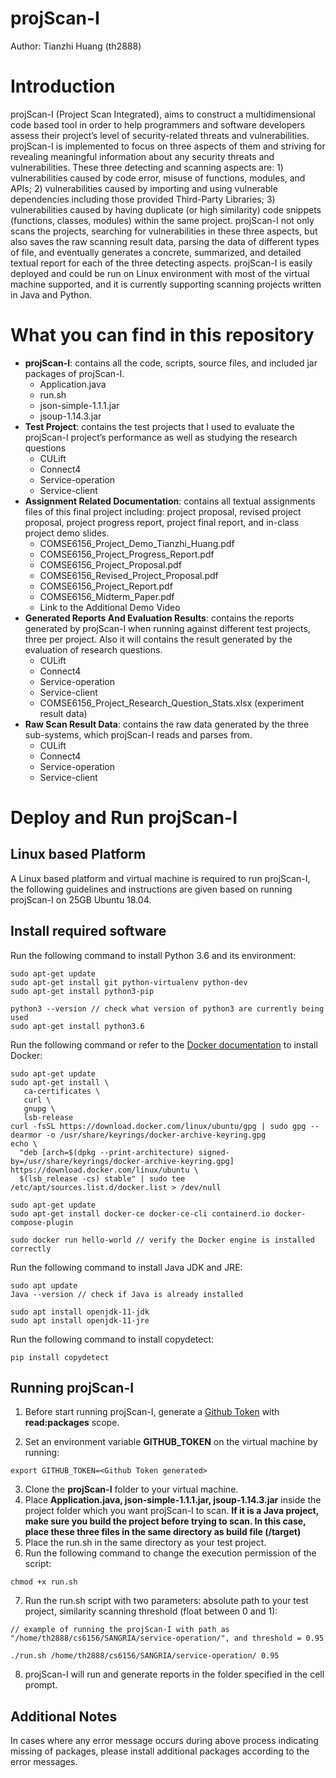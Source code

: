 # projScan-I

Author: Tianzhi Huang (th2888)

# Introduction

projScan-I (Project Scan Integrated), aims to construct a multidimensional code based tool in order to help programmers and software developers assess their project’s level of security-related threats and vulnerabilities. projScan-I is implemented to focus on three aspects of them and striving for revealing meaningful information about any security threats and vulnerabilities. These three detecting and scanning aspects are: 1) vulnerabilities caused by code error, misuse of functions, modules, and APIs; 2) vulnerabilities caused by importing and using vulnerable dependencies including those provided Third-Party Libraries; 3) vulnerabilities caused by having duplicate (or high similarity) code snippets (functions, classes, modules) within the same project. projScan-I not only scans the projects, searching for vulnerabilities in these three aspects, but also saves the raw scanning result data, parsing the data of different types of file, and eventually generates a concrete, summarized, and detailed textual report for each of the three detecting aspects. projScan-I is easily deployed and could be run on Linux environment with most of the virtual machine supported, and it is currently supporting scanning projects written in Java and Python.

# What you can find in this repository

- **projScan-I**: contains all the code, scripts, source files, and included jar packages of projScan-I.  
  - Application.java
  - run.sh
  - json-simple-1.1.1.jar
  - jsoup-1.14.3.jar
- **Test Project**: contains the test projects that I used to evaluate the projScan-I project’s performance as well as studying the research questions  
  - CULift
  - Connect4
  - Service-operation
  - Service-client
- **Assignment Related Documentation**: contains all textual assignments files of this final project including: project proposal, revised project proposal, project progress report, project final report, and in-class project demo slides.  
  - COMSE6156_Project_Demo_Tianzhi_Huang.pdf
  - COMSE6156_Project_Progress_Report.pdf
  - COMSE6156_Project_Proposal.pdf
  - COMSE6156_Revised_Project_Proposal.pdf
  - COMSE6156_Project_Report.pdf
  - COMSE6156_Midterm_Paper.pdf
  - Link to the Additional Demo Video
- **Generated Reports And Evaluation Results**: contains the reports generated by projScan-I when running against different test projects, three per project. Also it will contains the result generated by the evaluation of research questions.
  - CULift
  - Connect4
  - Service-operation
  - Service-client
  - COMSE6156_Project_Research_Question_Stats.xlsx (experiment result data)
- **Raw Scan Result Data**: contains the raw data generated by the three sub-systems, which projScan-I reads and parses from.
  - CULift
  - Connect4
  - Service-operation
  - Service-client

# Deploy and Run projScan-I

## Linux based Platform

A Linux based platform and virtual machine is required to run projScan-I, the following guidelines and instructions are given based on running projScan-I
on 25GB Ubuntu 18.04.

## Install required software

Run the following command to install Python 3.6 and its environment:
```
sudo apt-get update
sudo apt-get install git python-virtualenv python-dev
sudo apt-get install python3-pip

python3 --version // check what version of python3 are currently being used
sudo apt-get install python3.6
```

Run the following command or refer to the [Docker documentation](https://docs.docker.com/engine/install/ubuntu/) to install Docker:
```
sudo apt-get update
sudo apt-get install \
   ca-certificates \
   curl \
   gnupg \
   lsb-release
curl -fsSL https://download.docker.com/linux/ubuntu/gpg | sudo gpg --dearmor -o /usr/share/keyrings/docker-archive-keyring.gpg
echo \
  "deb [arch=$(dpkg --print-architecture) signed-by=/usr/share/keyrings/docker-archive-keyring.gpg] https://download.docker.com/linux/ubuntu \
  $(lsb_release -cs) stable" | sudo tee /etc/apt/sources.list.d/docker.list > /dev/null

sudo apt-get update
sudo apt-get install docker-ce docker-ce-cli containerd.io docker-compose-plugin

sudo docker run hello-world // verify the Docker engine is installed correctly
```

Run the following command to install Java JDK and JRE:
```
sudo apt update
Java --version // check if Java is already installed

sudo apt install openjdk-11-jdk
sudo apt install openjdk-11-jre
```

Run the following command to install copydetect:
```
pip install copydetect
```

## Running projScan-I

1. Before start running projScan-I, generate a [Github Token](https://docs.github.com/en/enterprise-server@3.4/authentication/keeping-your-account-and-data-secure/creating-a-personal-access-token) with **read:packages** scope.  

2. Set an environment variable **GITHUB_TOKEN** on the virtual machine by running:
```
export GITHUB_TOKEN=<Github Token generated>
```  
3. Clone the **projScan-I** folder to your virtual machine.
4. Place **Application.java, json-simple-1.1.1.jar, jsoup-1.14.3.jar** inside the project folder which you want projScan-I to scan. **If it is a Java project, make sure you build the project before trying to scan. In this case, place these three files in the same directory as build file (/target)**
5. Place the run.sh in the same directory as your test project.
6. Run the following command to change the execution permission of the script:
```
chmod +x run.sh
``` 
7. Run the run.sh script with two parameters: absolute path to your test project, similarity scanning threshold (float between 0 and 1):
```
// example of running the projScan-I with path as "/home/th2888/cs6156/SANGRIA/service-operation/", and threshold = 0.95

./run.sh /home/th2888/cs6156/SANGRIA/service-operation/ 0.95
``` 
8. projScan-I will run and generate reports in the folder specified in the cell prompt.

## Additional Notes

In cases where any error message occurs during above process indicating missing of packages, please install additional packages according to the error messages.

